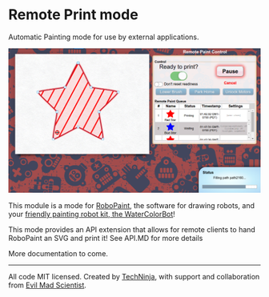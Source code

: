 # Remote Print mode
Automatic Painting mode for use by external applications.

![Remote Mode](images/remote_preview_1.png?raw=true)

This module is a mode for [RoboPaint](https://github.com/evil-mad/robopaint),
the software for drawing robots, and your
[friendly painting robot kit, the WaterColorBot](http://watercolorbot.com)!

This mode provides an API extension that allows for remote clients to hand
RoboPaint an SVG and print it! See API.MD for more details

More documentation to come.

-----

All code MIT licensed. Created by [TechNinja](https://github.com/techninja),
with support and collaboration from
[Evil Mad Scientist](http://evilmadscientist.com).
